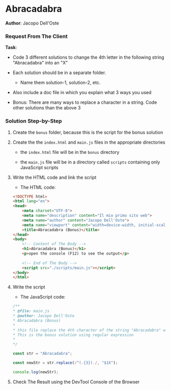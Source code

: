 # Abracadabra

**Author**: Jacopo Dell'Oste 

### Request From The Client

**Task**: 


- Code 3 different solutions to change the 4th letter in the following string
"Abracadabra" into an "X"

- Each solution should be in a separate folder.

  + Name them solution-1, solution-2, etc.

- Also include a doc file in which you explain what 3 ways you used

- Bonus: There are many ways to replace a character in a string. Code other
solutions than the above 3

### Solution Step-by-Step

1. Create the  `bonus` folder, because this is the script for the bonus solution

2. Create the the `index.html` and `main.js` files in the appropriate directories

    * the `index.html` file will be in the `bonus` directory

    * the `main.js` file will be in a directory called `scripts` containing only JavaScript scripts

3. Write the HTML code and link the script
    
    * The HTML code:

    ```HTML
    <!DOCTYPE html>
    <html lang="en">
    <head>
        <meta charset="UTF-8">
        <meta name="description" content="Il mio primo sito web">
        <meta name="author" content="Jacopo Dell'Oste">
        <meta name="viewport" content="width=device-width, initial-scale=1.0">
        <title>Abracadabra (Bonus)</title>
    </head>
    <body>
        <!-- Content of The Body -->
        <h1>Abracadabra (Bonus)</h1>
        <p>open the console (F12) to see the output</p>
        
        <!-- End of The Body -->
        <script src="./scripts/main.js"></script>
    </body>
    </html>
    ```

4. Write the script  

    * The JavaScript code:

    ```javascript
    /**
    * @file: main.js
    * @author: Jacopo Dell'Oste
    * Abracadabra (Bonus)
    *
    * this file replace the 4th character of the string "Abracadabra" with an "X"
    * This is the bonus solution using regular expression
    *  
    */

    const str = "Abracadabra"; 

    const newStr = str.replace(/^(.{3})./, "$1X");

    console.log(newStr);
    ```

5. Check The Result using the DevTool Console of the Browser
